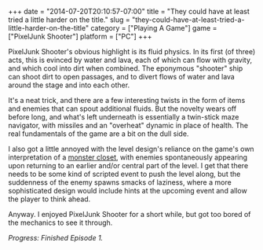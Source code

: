 +++
date = "2014-07-20T20:10:57-07:00"
title = "They could have at least tried a little harder on the title."
slug = "they-could-have-at-least-tried-a-little-harder-on-the-title"
category = ["Playing A Game"]
game = ["PixelJunk Shooter"]
platform = ["PC"]
+++

PixelJunk Shooter's obvious highlight is its fluid physics.  In its first (of three) acts, this is evinced by water and lava, each of which can flow with gravity, and which cool into dirt when combined.  The eponymous "shooter" ship can shoot dirt to open passages, and to divert flows of water and lava around the stage and into each other.

It's a neat trick, and there are a few interesting twists in the form of items and enemies that can spout additional fluids.  But the novelty wears off before long, and what's left underneath is essentially a twin-stick maze navigator, with missiles and an "overheat" dynamic in place of health.  The real fundamentals of the game are a bit on the dull side.

I also got a little annoyed with the level design's reliance on the game's own interpretation of a <a href="http://www.giantbomb.com/monster-closet/3015-1205/">monster closet</a>, with enemies spontaneously appearing upon returning to an earlier and/or central part of the level.  I get that there needs to be some kind of scripted event to push the level along, but the suddenness of the enemy spawns smacks of laziness, where a more sophisticated design would include hints at the upcoming event and allow the player to think ahead.

Anyway.  I enjoyed PixelJunk Shooter for a short while, but got too bored of the mechanics to see it through.

<i>Progress: Finished Episode 1.</i>